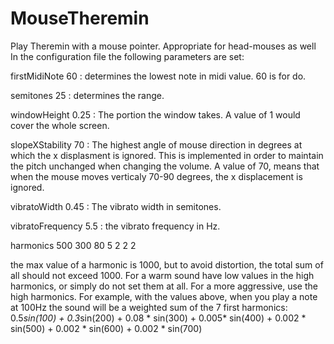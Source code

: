# MouseTheremin
Play Theremin with a mouse pointer. Appropriate for head-mouses as well
In the configuration file the following parameters are set:

firstMidiNote 60 : determines the lowest note in midi value. 60 is for do.

semitones 25 : determines the range.

windowHeight 0.25 : The portion the window takes. A value of 1 would cover the whole screen.

slopeXStability 70 : The highest angle of mouse direction in degrees at which the x displasment is ignored. This is implemented in order to maintain the pitch unchanged when changing the volume. A value of 70, means that when the mouse moves verticaly 70-90 degrees, the x displacement is ignored.

vibratoWidth 0.45 : The vibrato width in semitones.

vibratoFrequency 5.5 : the vibrato frequency in Hz.

harmonics 500 300 80 5 2 2 2 

the max value of a harmonic is 1000, but to avoid distortion, the total sum of all should not exceed 1000. For a warm sound have low values in the high harmonics, or simply do not set them at all. For a more aggressive, use the high harmonics.
For example, with the values above, when you play a note at 100Hz the sound will be a weighted sum of the 7 first harmonics:
0.5*sin(100) + 0.3*sin(200) + 0.08 * sin(300) + 0.005* sin(400) + 0.002 * sin(500) + 0.002 * sin(600) + 0.002 * sin(700)
